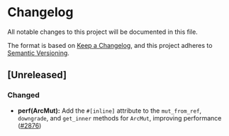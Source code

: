 # Changelog
All notable changes to this project will be documented in this file.

The format is based on [Keep a Changelog](https://keepachangelog.com/en/1.1.0/),
and this project adheres to [Semantic Versioning](https://semver.org/spec/v2.0.0.html).

## [Unreleased]

### Changed
- **perf(ArcMut):** Add the `#[inline]` attribute to the `mut_from_ref`, `downgrade`, and `get_inner` methods for `ArcMut`, improving performance ([#2876](https://github.com/mxsm/rocketmq-rust/pull/2876))
